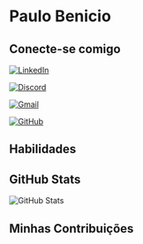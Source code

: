 # Paulo Benicio

## Conecte-se comigo

[![LinkedIn](https://img.shields.io/badge/LinkedIn-0077B5?style=for-the-badge&logo=linkedin&logoColor=white)](https://www.linkedin.com/in/paulo-martins-benicio/)

[![Discord](https://img.shields.io/badge/Discord-7289DA?style=for-the-badge&logo=discord&logoColor=white)](https://discord.com/channels/@paulobenicio/)

[![Gmail](https://img.shields.io/badge/Gmail-333333?style=for-the-badge&logo=gmail&logoColor=red)](mailto:pmbenicio@gmail.com)

[![GitHub](https://img.shields.io/badge/GitHub-100000?style=for-the-badge&logo=github&logoColor=white)](https://github.com/paulobenicio79)

## Habilidades


## GitHub Stats

![GitHub Stats](https://github-readme-stats.vercel.app/api?username=paulobenicio79&theme=transparent&bg_color=000&border_color=30A3DC&show_icons=true&icon_color=30A3DC&title_color=E94D5F&text_color=FFF)

## Minhas Contribuições